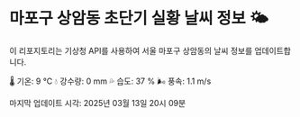 
# 마포구 상암동 초단기 실황 날씨 정보 🌤️

이 리포지토리는 기상청 API를 사용하여 서울 마포구 상암동의 날씨 정보를 업데이트합니다. 

🌡️ 기온: 9 ℃
💧 강수량: 0 mm
💦 습도: 37 %
🌬️ 풍속: 1.1 m/s

마지막 업데이트 시각: 2025년 03월 13일 20시 09분    
